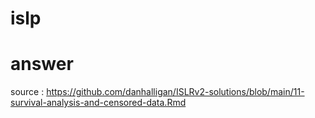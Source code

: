 # islp

# answer
source : https://github.com/danhalligan/ISLRv2-solutions/blob/main/11-survival-analysis-and-censored-data.Rmd
